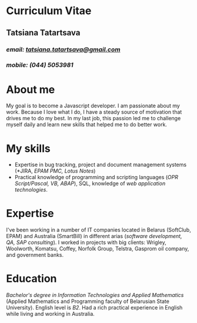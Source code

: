# **Curriculum Vitae** 
## **Tatsiana Tatartsava**
### *email: tatsiana.tatartsava@gmail.com*
### *mobile: (044) 5053981*
# About me
My goal is to become a Javascript developer. I am passionate about my work. Because I love what I do, I have a steady source of motivation that drives me to do my best. In my last job, this passion led me to challenge myself daily and learn new skills that helped me to do better work.
# My skills 
* Expertise in bug tracking, project and document management systems (*JIRA, *EPAM PMC, Lotus Notes*)
* Practical knowledge of programming and scripting languages (*OPR Script/Pascal, VB, ABAP*), SQL, knowledge of *web application technologies*.
# Expertise
I've been working in a number of IT companies located in Belarus (SoftClub, EPAM) and Australia (SmartBill) in different arias (*software development, QA, SAP consulting*). I worked in projects with big clients: Wrigley, Woolworth, Komatsu, Coffey, Norfolk Group, Telstra, Gasprom oil company, and government banks.
# Education
*Bachelor's degree in Information Technologies and Applied Mathematics* (Applied Mathematics and Programming faculty of Belarusian State University).
English level is *B2*. Had a rich practical experience in English while living and working in Australia.
